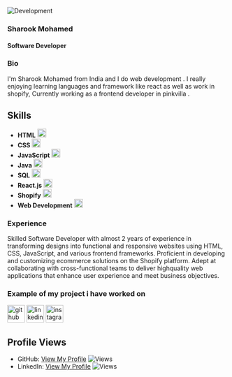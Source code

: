 ![Development](https://github.com/SharookMohamed/sharook-mohamed/blob/main/sharook-banner.png)
### Sharook Mohamed
#### Software Developer

### Bio
I'm Sharook Mohamed from India and I do web development . I really enjoying learning languages and framework like react as well as work in shopify, Currently working as a frontend developer in pinkvilla .

## Skills
- **HTML** <img src="https://cdn.jsdelivr.net/npm/simple-icons@3.0.1/icons/html5.svg" width="20" />
- **CSS** <img src="https://cdn.jsdelivr.net/npm/simple-icons@3.0.1/icons/css3.svg" width="20" />
- **JavaScript** <img src="https://cdn.jsdelivr.net/npm/simple-icons@3.0.1/icons/javascript.svg" width="20" />
- **Java** <img src="https://cdn.jsdelivr.net/npm/simple-icons@3.0.1/icons/java.svg" width="20" />
- **SQL** <img src="https://cdn.jsdelivr.net/npm/simple-icons@3.0.1/icons/mysql.svg" width="20" />
- **React.js** <img src="https://cdn.jsdelivr.net/npm/simple-icons@3.0.1/icons/react.svg" width="20" />
- **Shopify** <img src="https://cdn.jsdelivr.net/npm/simple-icons@3.0.1/icons/shopify.svg" width="20" />
- **Web Development** <img src="https://cdn.jsdelivr.net/npm/simple-icons@3.0.1/icons/codepen.svg" width="20" />


### Experience
Skilled Software Developer with almost 2 years of experience in transforming designs into functional and responsive
websites using HTML, CSS, JavaScript, and various frontend frameworks. Proficient in developing and customizing ecommerce solutions on the Shopify platform. Adept at collaborating with cross-functional teams to deliver highquality web applications that enhance user experience and meet business objectives.

### Example of my project i have worked on
<a href="https://www.pinkvilla.com/">
<!-- <img src="https://github.com/SharookMohamed/sharook-mohamed/blob/main/IMG_7845.PNG" width="250"> -->
  </a>

[<img src='https://cdn.jsdelivr.net/npm/simple-icons@3.0.1/icons/github.svg' alt='github' height='40'>](https://github.com/SharookMohamed)  [<img src='https://cdn.jsdelivr.net/npm/simple-icons@3.0.1/icons/linkedin.svg' alt='linkedin' height='40'>](https://www.linkedin.com/in/sharook-mohamed-941880224/)  [<img src='https://cdn.jsdelivr.net/npm/simple-icons@3.0.1/icons/instagram.svg' alt='instagram' height='40'>](https://www.instagram.com/srk_____/)  

## Profile Views
- GitHub: [View My Profile](https://github.com/SharookMohamed) ![Views](https://img.shields.io/badge/Views-3-brightgreen) 
- LinkedIn: [View My Profile](https://www.linkedin.com/in/sharook-mohamed-941880224/) ![Views](https://img.shields.io/badge/Views-456-brightgreen) 


